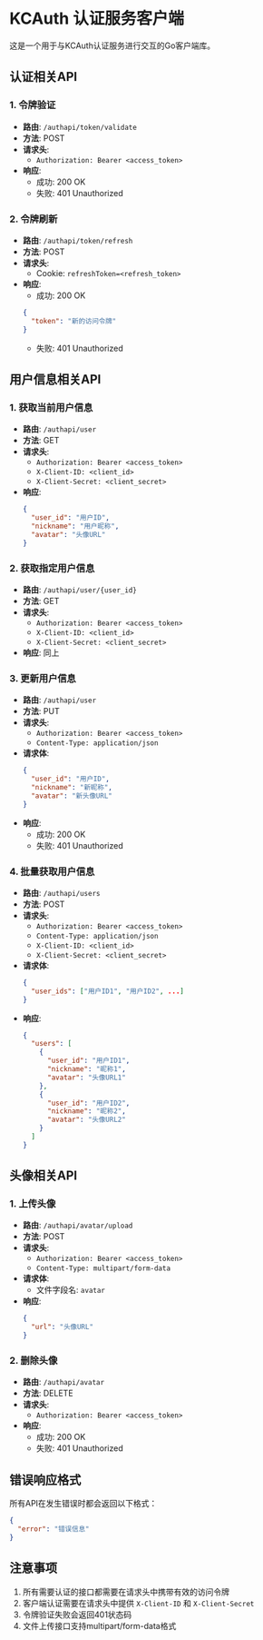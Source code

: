 # KCAuth 认证服务客户端

这是一个用于与KCAuth认证服务进行交互的Go客户端库。

## 认证相关API

### 1. 令牌验证
- **路由**: `/authapi/token/validate`
- **方法**: POST
- **请求头**:
  - `Authorization: Bearer <access_token>`
- **响应**:
  - 成功: 200 OK
  - 失败: 401 Unauthorized

### 2. 令牌刷新
- **路由**: `/authapi/token/refresh`
- **方法**: POST
- **请求头**:
  - Cookie: `refreshToken=<refresh_token>`
- **响应**:
  - 成功: 200 OK
  ```json
  {
    "token": "新的访问令牌"
  }
  ```
  - 失败: 401 Unauthorized

## 用户信息相关API

### 1. 获取当前用户信息
- **路由**: `/authapi/user`
- **方法**: GET
- **请求头**:
  - `Authorization: Bearer <access_token>`
  - `X-Client-ID: <client_id>`
  - `X-Client-Secret: <client_secret>`
- **响应**:
  ```json
  {
    "user_id": "用户ID",
    "nickname": "用户昵称",
    "avatar": "头像URL"
  }
  ```

### 2. 获取指定用户信息
- **路由**: `/authapi/user/{user_id}`
- **方法**: GET
- **请求头**:
  - `Authorization: Bearer <access_token>`
  - `X-Client-ID: <client_id>`
  - `X-Client-Secret: <client_secret>`
- **响应**: 同上

### 3. 更新用户信息
- **路由**: `/authapi/user`
- **方法**: PUT
- **请求头**:
  - `Authorization: Bearer <access_token>`
  - `Content-Type: application/json`
- **请求体**:
  ```json
  {
    "user_id": "用户ID",
    "nickname": "新昵称",
    "avatar": "新头像URL"
  }
  ```
- **响应**:
  - 成功: 200 OK
  - 失败: 401 Unauthorized

### 4. 批量获取用户信息
- **路由**: `/authapi/users`
- **方法**: POST
- **请求头**:
  - `Authorization: Bearer <access_token>`
  - `Content-Type: application/json`
  - `X-Client-ID: <client_id>`
  - `X-Client-Secret: <client_secret>`
- **请求体**:
  ```json
  {
    "user_ids": ["用户ID1", "用户ID2", ...]
  }
  ```
- **响应**:
  ```json
  {
    "users": [
      {
        "user_id": "用户ID1",
        "nickname": "昵称1",
        "avatar": "头像URL1"
      },
      {
        "user_id": "用户ID2",
        "nickname": "昵称2",
        "avatar": "头像URL2"
      }
    ]
  }
  ```

## 头像相关API

### 1. 上传头像
- **路由**: `/authapi/avatar/upload`
- **方法**: POST
- **请求头**:
  - `Authorization: Bearer <access_token>`
  - `Content-Type: multipart/form-data`
- **请求体**:
  - 文件字段名: `avatar`
- **响应**:
  ```json
  {
    "url": "头像URL"
  }
  ```

### 2. 删除头像
- **路由**: `/authapi/avatar`
- **方法**: DELETE
- **请求头**:
  - `Authorization: Bearer <access_token>`
- **响应**:
  - 成功: 200 OK
  - 失败: 401 Unauthorized

## 错误响应格式
所有API在发生错误时都会返回以下格式：
```json
{
  "error": "错误信息"
}
```

## 注意事项
1. 所有需要认证的接口都需要在请求头中携带有效的访问令牌
2. 客户端认证需要在请求头中提供 `X-Client-ID` 和 `X-Client-Secret`
3. 令牌验证失败会返回401状态码
4. 文件上传接口支持multipart/form-data格式 